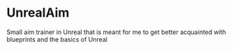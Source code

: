# UnrealAim
Small aim trainer in Unreal that is meant for me to get better acquainted with blueprints and the basics of Unreal
